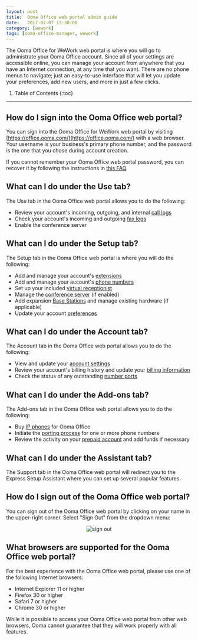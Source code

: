 ```yaml
---
layout: post
title:  Ooma Office web portal admin guide
date:   2017-02-07 13:30:00
category: [wework]
tags: [ooma-office-manager, wework]
---
```


The Ooma Office for WeWork web portal is where you will go to administrate your Ooma Office account. Since all of your settings are accessible online, you can manage your account from anywhere that you have an Internet connection, at any time that you want. There are no phone menus to navigate; just an easy-to-use interface that will let you update your preferences, add new users, and more in just a few clicks.

1. Table of Contents
{:toc}
* * *

## How do I sign into the Ooma Office web portal?

You can sign into the Ooma Office for WeWork web portal by visiting [https://office.ooma.com/](https://office.ooma.com/) with a web browser. Your username is your business's primary phone number, and the password is the one that you chose during account creation.

If you cannot remember your Ooma Office web portal password, you can recover it by following the instructions in [this FAQ](/fr/en/recovering-a-lost-password).

## What can I do under the Use tab?

The Use tab in the Ooma Office web portal allows you to do the following:

* Review your account's incoming, outgoing, and internal [call logs](https://office.ooma.com/call_logs)
* Check your account's incoming and outgoing [fax logs](https://office.ooma.com/fax_logs)
* Enable the conference server

## What can I do under the Setup tab?

The Setup tab in the Ooma Office web portal is where you will do the following:

* Add and manage your account's [extensions](https://office.ooma.com/extensions)
* Add and manage your account's [phone numbers](https://office.ooma.com/phone_numbers)
* Set up your included [virtual receptionist](https://office.ooma.com/virtual_receptionist)
* Manage the [conference server](https://office.ooma.com/conferences) (if enabled)
* Add expansion [Base Stations](https://office.ooma.com/base_stations) and manage existing hardware (if applicable)
* Update your account [preferences](https://office.ooma.com/preferences)

## What can I do under the Account tab?

The Account tab in the Ooma Office web portal allows you to do the following:

* View and update your [account settings](https://office.ooma.com/settings)
* Review your account's billing history and update your [billing information](https://office.ooma.com/billing)
* Check the status of any outstanding [number ports](https://office.ooma.com/porting_status)

## What can I do under the Add-ons tab?

The Add-ons tab in the Ooma Office web portal allows you to do the following:

* Buy [IP phones](https://office.ooma.com/ip_phones) for Ooma Office
* Initiate the [porting process](https://office.ooma.com/number_porting) for one or more phone numbers
* Review the activity on your [prepaid account](https://office.ooma.com/prepaid_account) and add funds if necessary

## What can I do under the Assistant tab?

The Support tab in the Ooma Office web portal will redirect you to the Express Setup Assistant where you can set up several popular features.

## How do I sign out of the Ooma Office web portal?

You can sign out of the Ooma Office web portal by clicking on your name in the upper-right corner. Select "Sign Out" from the dropdown menu:
<center><img alt="sign out" src="{{ site.baseurl }}/assets/images/ooma_office_manager/sign_out.png" /></center>

## What browsers are supported for the Ooma Office web portal?

For the best experience with the Ooma Office web portal, please use one of the following Internet browsers:

* Internet Explorer 11 or higher
* Firefox 30 or higher
* Safari 7 or higher
* Chrome 30 or higher

While it is possible to access your Ooma Office web portal from other web browsers, Ooma cannot guarantee that they will work properly with all features.